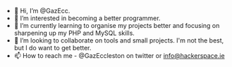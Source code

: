 - 👋 Hi, I’m @GazEcc.
- 👀 I’m interested in becoming a better programmer.
- 🌱 I’m currently learning to organise my projects better and focusing on sharpening up my PHP and MySQL skills.
- 💞️ I’m looking to collaborate on tools and small projects. I'm not the best, but I do want to get better.
- 📫 How to reach me - @GazEccleston on twitter or info@hackerspace.ie

<!---
GazEcc/GazEcc is a ✨ special ✨ repository because its `README.md` (this file) appears on your GitHub profile.
You can click the Preview link to take a look at your changes.
--->
